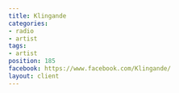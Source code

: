 ```yaml
---
title: Klingande
categories:
- radio
- artist
tags:
- artist
position: 185
facebook: https://www.facebook.com/Klingande/
layout: client
---
```



